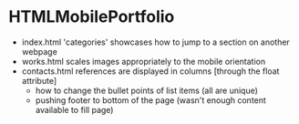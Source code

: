 # HTMLMobilePortfolio

- index.html 'categories' showcases how to jump to a section on another webpage
- works.html scales images appropriately to the mobile orientation
- contacts.html references are displayed in columns [through the float attribute]
  - how to change the bullet points of list items (all are unique)
  - pushing footer to bottom of the page (wasn't enough content available to fill page)

